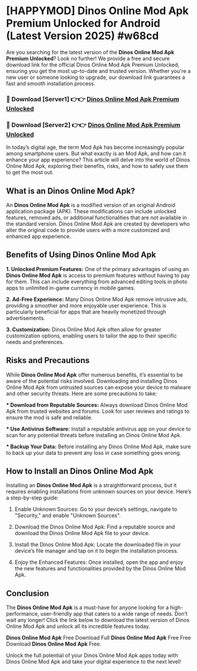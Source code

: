 # [HAPPYMOD] Dinos Online Mod Apk Premium Unlocked for Android (Latest Version 2025) #w68cd

Are you searching for the latest version of the <strong>Dinos Online Mod Apk Premium Unlocked</strong>? Look no further! We provide a free and secure download link for the official Dinos Online Mod Apk Premium Unlocked, ensuring you get the most up-to-date and trusted version. Whether you're a new user or someone looking to upgrade, our download link guarantees a fast and smooth installation process.


<h3>🔴 Download [Server1] 👉👉 <a href="https://appsnew.pages.dev?q=Dinos+Online+Mod+Apk">Dinos Online Mod Apk Premium Unlocked</a></h3>

<h3>🔴 Download [Server2] 👉👉 <a href="https://appsnew.pages.dev?q=Dinos+Online+Mod+Apk">Dinos Online Mod Apk Premium Unlocked</a></h3>


In today’s digital age, the term Mod Apk has become increasingly popular among smartphone users. But what exactly is an Mod Apk, and how can it enhance your app experience? This article will delve into the world of Dinos Online Mod Apk, exploring their benefits, risks, and how to safely use them to get the most out.


<h2>What is an Dinos Online Mod Apk?</h2>

An <strong>Dinos Online Mod Apk</strong> is a modified version of an original Android application package (APK). These modifications can include unlocked features, removed ads, or additional functionalities that are not available in the standard version. Dinos Online Mod Apk are created by developers who alter the original code to provide users with a more customized and enhanced app experience.


<h2>Benefits of Using Dinos Online Mod Apk</h2>

<strong> 1. Unlocked Premium Features:</strong> One of the primary advantages of using an <strong>Dinos Online Mod Apk</strong> is access to premium features without having to pay for them. This can include everything from advanced editing tools in photo apps to unlimited in-game currency in mobile games.

<strong> 2. Ad-Free Experience:</strong> Many Dinos Online Mod Apk remove intrusive ads, providing a smoother and more enjoyable user experience. This is particularly beneficial for apps that are heavily monetized through advertisements.

<strong> 3. Customization:</strong> Dinos Online Mod Apk often allow for greater customization options, enabling users to tailor the app to their specific needs and preferences.


<h2>Risks and Precautions</h2>

While <strong>Dinos Online Mod Apk</strong> offer numerous benefits, it’s essential to be aware of the potential risks involved. Downloading and installing Dinos Online Mod Apk from untrusted sources can expose your device to malware and other security threats. Here are some precautions to take:

<strong> * Download from Reputable Sources:</strong> Always download Dinos Online Mod Apk from trusted websites and forums. Look for user reviews and ratings to ensure the mod is safe and reliable.

<strong> * Use Antivirus Software:</strong> Install a reputable antivirus app on your device to scan for any potential threats before installing an Dinos Online Mod Apk.

<strong> * Backup Your Data:</strong> Before installing any Dinos Online Mod Apk, make sure to back up your data to prevent any loss in case something goes wrong.


<h2>How to Install an Dinos Online Mod Apk</h2>

Installing an <strong>Dinos Online Mod Apk</strong> is a straightforward process, but it requires enabling installations from unknown sources on your device. Here’s a step-by-step guide:

 1. Enable Unknown Sources: Go to your device’s settings, navigate to "Security," and enable "Unknown Sources".

 2. Download the Dinos Online Mod Apk: Find a reputable source and download the Dinos Online Mod Apk file to your device.

 3. Install the Dinos Online Mod Apk: Locate the downloaded file in your device’s file manager and tap on it to begin the installation process.

 4. Enjoy the Enhanced Features: Once installed, open the app and enjoy the new features and functionalities provided by the Dinos Online Mod Apk.


<h2><strong>Conclusion</strong></h2>

The <strong>Dinos Online Mod Apk</strong> is a must-have for anyone looking for a high-performance, user-friendly app that caters to a wide range of needs. Don’t wait any longer! Click the link below to download the latest version of Dinos Online Mod Apk and unlock all its incredible features today.

<strong>Dinos Online Mod Apk</strong> Free Download Full <strong>Dinos Online Mod Apk</strong> Free Free Download <strong>Dinos Online Mod Apk</strong> Free.

Unlock the full potential of your Dinos Online Mod Apk apps today with Dinos Online Mod Apk and take your digital experience to the next level!